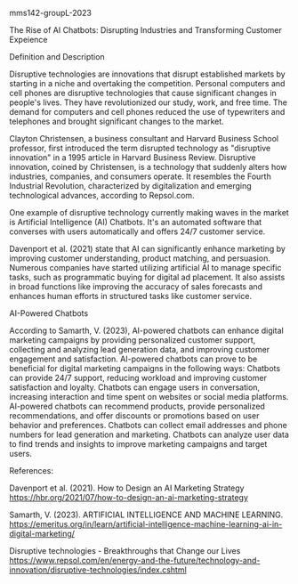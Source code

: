 mms142-groupL-2023

The Rise of AI Chatbots: Disrupting Industries and Transforming Customer Expeience

Definition and Description

Disruptive technologies are innovations that disrupt established markets by starting in a niche and overtaking the competition. Personal computers and cell phones are disruptive technologies that cause significant changes in people's lives. They have revolutionized our study, work, and free time. The demand for computers and cell phones reduced the use of typewriters and telephones and brought significant changes to the market.

Clayton Christensen, a business consultant and Harvard Business School professor, first introduced the term disrupted technology as "disruptive innovation" in a 1995 article in Harvard Business Review. Disruptive innovation, coined by Christensen, is a technology that suddenly alters how industries, companies, and consumers operate. It resembles the Fourth Industrial Revolution, characterized by digitalization and emerging technological advances, according to Repsol.com.

One example of disruptive technology currently making waves in the market is Artificial Intelligence (AI) Chatbots. It's an automated software that converses with users automatically and offers 24/7 customer service.

Davenport et al. (2021) state that AI can significantly enhance marketing by improving customer understanding, product matching, and persuasion. Numerous companies have started utilizing artificial AI to manage specific tasks, such as programmatic buying for digital ad placement. It also assists in broad functions like improving the accuracy of sales forecasts and enhances human efforts in structured tasks like customer service. 

AI-Powered Chatbots

According to Samarth, V. (2023), AI-powered chatbots can enhance digital marketing campaigns by providing personalized customer support, collecting and analyzing lead generation data, and improving customer engagement and satisfaction. AI-powered chatbots    can prove to be beneficial for digital marketing campaigns in the following ways:
Chatbots can provide 24/7 support, reducing workload and improving customer satisfaction and loyalty.
Chatbots can engage users in conversation, increasing interaction and time spent on websites or social media platforms.
AI-powered chatbots can recommend products, provide personalized recommendations, and offer discounts or promotions based on user behavior and preferences. 
Chatbots can collect email addresses and phone numbers for lead generation and marketing. 
Chatbots can analyze user data to find trends and insights to improve marketing campaigns and target users. 

References:

Davenport et al. (2021). How to Design an AI Marketing Strategy
https://hbr.org/2021/07/how-to-design-an-ai-marketing-strategy

Samarth, V. (2023). ARTIFICIAL INTELLIGENCE AND MACHINE LEARNING. https://emeritus.org/in/learn/artificial-intelligence-machine-learning-ai-in-digital-marketing/

Disruptive technologies - Breakthroughs that Change our Lives
https://www.repsol.com/en/energy-and-the-future/technology-and-innovation/disruptive-technologies/index.cshtml



<!---
chingreodica/chingreodica is a ✨ special ✨ repository because its `README.md` (this file) appears on your GitHub profile.
You can click the Preview link to take a look at your changes.
--->
